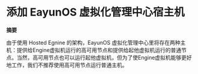 # 添加 EayunOS 虚拟化管理中心宿主机

**摘要**

由于使用 Hosted Egnine 的架构，EayunOS 虚拟化管理中心里将存在两种主机：提供给Engine虚拟机运行的高可用节点和提供给起他虚拟机运行的普通节点。当然，高可用节点也可以运行起他虚拟机，但为了使Engine虚拟机能够更好地工作，我们不推荐使用高可用节点运行普通主机。
